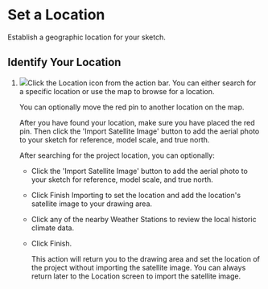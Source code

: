 # Set a Location

Establish a geographic location for your sketch.

## Identify Your Location

1. ![](Images/GUID-45268F36-37CA-468C-B326-9DB28FFA5534-low.png)Click the Location icon from the action bar. You can either search for a specific location or use the map to browse for a location. 
    
    You can optionally move the red pin to another location on the map.
    
    After you have found your location, make sure you have placed the red pin. Then click the 'Import Satellite Image' button to add the aerial photo to your sketch for reference, model scale, and true north.
    
    After searching for the project location, you can optionally:
    
    * Click the 'Import Satellite Image' button to add the aerial photo to your sketch for reference, model scale, and true north.
    * Click Finish Importing to set the location and add the location's satellite image to your drawing area.
    * Click any of the nearby Weather Stations to review the local historic climate data.
    * Click Finish. 
        
        This action will return you to the drawing area and set the location of the project without importing the satellite image. You can always return later to the Location screen to import the satellite image.
